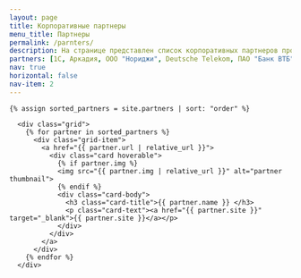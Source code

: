 ```yaml
---
layout: page
title: Корпоративные партнеры
menu_title: Партнеры
permalink: /parnters/
description: На странице представлен список корпоративных партнеров проектной магистратуры. Для просмотра списка проектов от корпоративного партнера необходимо щелкнуть на логотип партнера. 
partners: [1C, Аркадия, ООО "Нориджи", Deutsche Telekom, ПАО "Банк ВТБ"]
nav: true 
horizontal: false
nav-item: 2 
---
```

<div class="projects">



<div class="projects">

    {% assign sorted_partners = site.partners | sort: "order" %}

      <div class="grid">
        {% for partner in sorted_partners %}
          <div class="grid-item">
            <a href="{{ partner.url | relative_url }}">
              <div class="card hoverable">
                {% if partner.img %}
                <img src="{{ partner.img | relative_url }}" alt="partner thumbnail">
                {% endif %}
                <div class="card-body">
                  <h3 class="card-title">{{ partner.name }} </h3>
                  <p class="card-text"><a href="{{ partner.site }}" target="_blank">{{ partner.site }}</a></p>
                </div>
              </div>
            </a>
          </div>
        {% endfor %}
      </div>

</div>

</div>
